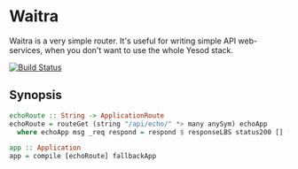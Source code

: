 # Waitra

Waitra is a very simple router.
It's useful for writing simple API web-services,
when you don't want to use the whole Yesod stack.

[![Build Status](https://travis-ci.org/futurice/waitra.svg?branch=master)](https://travis-ci.org/futurice/waitra)

## Synopsis

```hs
echoRoute :: String -> ApplicationRoute
echoRoute = routeGet (string "/api/echo/" *> many anySym) echoApp
  where echoApp msg _req respond = respond $ responseLBS status200 [] (fromString msg)

app :: Application
app = compile [echoRoute] fallbackApp
```
